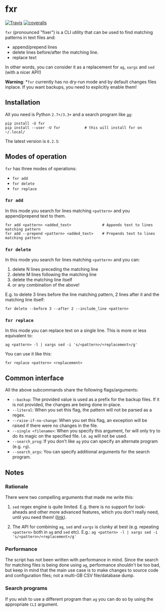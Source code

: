 # fxr

[![Travis](https://travis-ci.org/pmav99/fxr.svg?branch=master)](https://travis-ci.org/pmav99/fxr)
[![coveralls](https://coveralls.io/repos/pmav99/fxr/badge.svg?branch=master&service=github)](https://coveralls.io/r/pmav99/fxr)

`fxr` (pronounced "fixer") is a CLI utility that can be used to find matching patterns in text files
and:

* append/prepend lines
* delete lines before/after the matching line.
* replace text

In other words, you can consider it as a replacement for `ag`, `xargs` and `sed` (with a nicer API!)

**Warning**: *`fxr` currently has no dry-run mode and by default changes files inplace. If you want
backups, you need to explicitly enable them!

## Installation

All you need is Python `2.7+/3.3+` and a search program like
[`ag`](https://github.com/ggreer/the_silver_searcher):

```
pip install -U fxr
pip install --user -U fxr           # this will install fxr on ~/.local/
```

The latest version is `0.2.5`:

## Modes of operation

`fxr` has three modes of operations:

* `fxr add`
* `fxr delete`
* `fxr replace`

### `fxr add`

In this mode you search for lines matching `<pattern>` and you append/prepend text to them.

```
fxr add <pattern> <added_text>              # Appends text to lines matching pattern
fxr add --prepend <pattern> <added_text>    # Prepends text to lines matching pattern
```

### `fxr delete`

In this mode you search for lines matching `<pattern>` and you can:

1. delete N lines preceding the matching line
2. delete M lines following the matching line
3. delete the matching line itself
4. or any combination of the above!

E.g. to delete 3 lines before the line matching pattern, 2 lines after it and the matching line
itself:

```
fxr delete --before 3 --after 2 --include_line <pattern>
```

### `fxr replace`

In this mode you can replace text on a single line. This is more or less equivalent to:

```
ag <pattern> -l | xargs sed -i 's/<pattern>/<replacement>/g'
```

You can use it like this:

```
fxr replace <pattern> <replacement>
```

## Common interface

All the above subcommands share the following flags/arguments:

* `--backup`: The provided value is used as a prefix for the backup files. If it is not provided,
  the changes are being done in-place.
* `--literal`: When you set this flag, the pattern will not be parsed as a regex.
* `--raise-if-no-change`: When you set this flag, an exception will be raised if there were no
  changes in the file.
* `--single <filename>`: When you specify this argument, fxr will only try to do its magic on the
  specified file. I.e. `ag` will not be used.
* `--search_prog`: If you don't like `ag` you can specify  an alternate program (e.g. `rg`).
* `--search_args`: You can specify additional arguments for the search program.

## Notes

### Rationale

There were two compelling arguments that made me write this:

1. `sed` regex engine is quite limited. E.g. there is no support for look-aheads and other more
   advanced features, which you don't really need, until you need them!
   ([link](https://www.gnu.org/software/sed/manual/html_node/Regular-Expressions.html)).

2. The API for combining `ag`, `sed` and `xargs` is clunky at best (e.g. repeating `<pattern>` both
   in `ag` and `sed` etc). E.g.:
   `ag <pattern> -l | xargs sed -i 's/<pattern>/<replacement>/g'`


### Performance

The script has not been written with performance in mind.  Since the search for matching files is
being done using `ag`, performance shouldn't be too bad, but keep in mind that the main use case
is to make changes to source code and configuration files; not a multi-GB CSV file/database dump.

### Search programs

If you wish to use a different program than `ag` you can do so by using the appropriate `CLI` argument.

